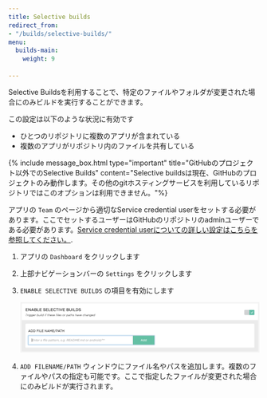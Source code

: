 ```yaml
---
title: Selective builds
redirect_from:
- "/builds/selective-builds/"
menu:
  builds-main:
    weight: 9

---
```

Selective Buildsを利用することで、特定のファイルやフォルダが変更された場合にのみビルドを実行することができます。

この設定は以下のような状況に有効です

 * ひとつのリポジトリに複数のアプリが含まれている
 * 複数のアプリがリポジトリ内のファイルを共有している

{% include message_box.html type="important" title="GitHubのプロジェクト以外でのSelective Builds" content="Selective buildsは現在、GitHubのプロジェクトのみ動作します。その他のgitホスティングサービスを利用しているリポジトリではこのオプションは利用できません。"%} 

アプリの `Team` のページから適切なService credential userをセットする必要があります。ここでセットするユーザーはGitHubのリポジトリのadminユーザーである必要があります。[Service credential userについての詳しい設定はこちらを参照してください。](/troubleshooting/github-pull-request-status-troubleshooting/#make-sure-to-select-a-service-credential-user-who-has-a-connected-github-account).

1. アプリの `Dashboard` をクリックします
2. 上部ナビゲーションバーの `Settings` をクリックします
3. `ENABLE SELECTIVE BUILDS` の項目を有効にします

   ![Selective Builds](/img/getting-started/selective-builds.png)
4. `ADD FILENAME/PATH` ウィンドウにファイル名やパスを追加します。複数のファイルやパスの指定も可能です。ここで指定したファイルが変更された場合にのみビルドが実行されます。